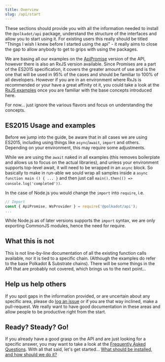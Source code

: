 ```yaml
---
title: Overview
slug: /api/start
---
```


These sections should provide you with all the information needed to install the `@polkadot/api` package, understand the structure of the interfaces and allow you to start using it. For existing users this really should be titled "Things I wish I knew before I started using the api" - it really aims to close the gap to allow anybody to get to grips with using the packages.

We are basing all our examples on the [ApiPromise](/api/examples/promise) version of the API, however there is also an RxJS version available. Since Promises are a part of the ES2015 specification, it covers the greater amount of use and is the one that will be used in 95% of the cases and should be familiar to 100% of all developers. However if you are in an environment where RxJs is recommended or your have a great affinity ot it, you could take a look at the [RxJS examples](/api/examples/rx) once you are familiar with the base concepts introduced here.

For now... just ignore the various flavors and focus on understanding the concepts.


## ES2015 Usage and examples

Before we jump into the guide, be aware that in all cases we are using ES2015, including using things like `async`/`await`, `import` and others. Depending on your environment, this may require some adjustments.

While we are using the `await` naked in all examples (this removes boilerplate and allows us to focus on the actual libraries), and unless your environment supports top-level await, it will need to be wrapped in an `async` block. So basically to make in run-able we sould wrap all samples inside a `async function main () { ... }` and then just call `main().then(() => console.log('completed'))`.

In the case of Node.js you would change the `import` into `require`, i.e.

```js
// Import
const { ApiPromise, WsProvider } = require('@polkadot/api');
...
```

While Node.js as of later versions supports the `import` syntax, we are only exporting CommonJS modules, hence the need for require.


## What this is not

This is not line-by-line documentation of all the existing function calls available, nor it is tied to a specific chain. (Although the examples do refer to the base Polkadot & Substrate chains). There will be some things in the API that are probably not covered, which brings us to the next point...


## Help us help others

If you spot gaps in the information provided, or are uncertain about any specific area, please do [log an issue](https://github.com/polkadot-js/docs/issues) or if you are that way inclined, make a pull-request. We really want to have good documentation in these areas and allow people to be productive right from the start.


## Ready? Steady? Go!

If you already have a good grasp on the API and are just looking for a specific answer, you may want to take a look at the [Frequently Asked Questions](../FAQ.md). With all that said, let's get started... [What should be installed, and how should we do it?](install.md)
